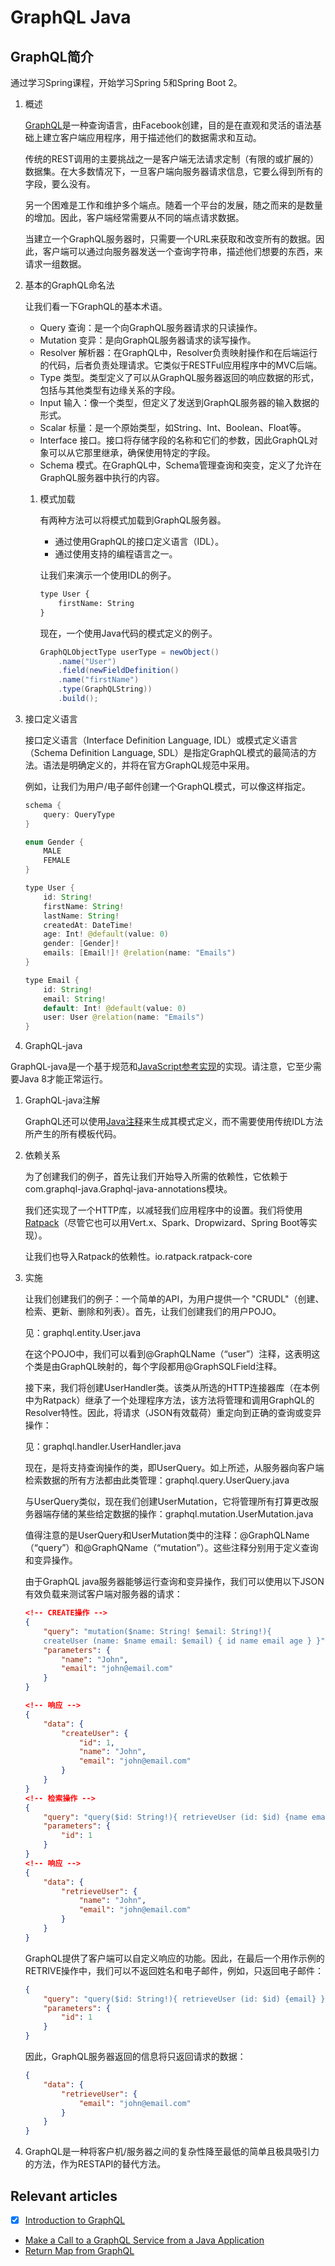 # GraphQL Java

## GraphQL简介

通过学习Spring课程，开始学习Spring 5和Spring Boot 2。

1. 概述

    [GraphQL](https://graphql.github.io/)是一种查询语言，由Facebook创建，目的是在直观和灵活的语法基础上建立客户端应用程序，用于描述他们的数据需求和互动。

    传统的REST调用的主要挑战之一是客户端无法请求定制（有限的或扩展的）数据集。在大多数情况下，一旦客户端向服务器请求信息，它要么得到所有的字段，要么没有。

    另一个困难是工作和维护多个端点。随着一个平台的发展，随之而来的是数量的增加。因此，客户端经常需要从不同的端点请求数据。

    当建立一个GraphQL服务器时，只需要一个URL来获取和改变所有的数据。因此，客户端可以通过向服务器发送一个查询字符串，描述他们想要的东西，来请求一组数据。

2. 基本的GraphQL命名法

    让我们看一下GraphQL的基本术语。

    - Query 查询：是一个向GraphQL服务器请求的只读操作。
    - Mutation 变异：是向GraphQL服务器请求的读写操作。
    - Resolver 解析器：在GraphQL中，Resolver负责映射操作和在后端运行的代码，后者负责处理请求。它类似于RESTFul应用程序中的MVC后端。
    - Type 类型。类型定义了可以从GraphQL服务器返回的响应数据的形式，包括与其他类型有边缘关系的字段。
    - Input 输入：像一个类型，但定义了发送到GraphQL服务器的输入数据的形式。
    - Scalar 标量：是一个原始类型，如String、Int、Boolean、Float等。
    - Interface 接口。接口将存储字段的名称和它们的参数，因此GraphQL对象可以从它那里继承，确保使用特定的字段。
    - Schema 模式。在GraphQL中，Schema管理查询和突变，定义了允许在GraphQL服务器中执行的内容。

    1. 模式加载

        有两种方法可以将模式加载到GraphQL服务器。

        - 通过使用GraphQL的接口定义语言（IDL）。
        - 通过使用支持的编程语言之一。

        让我们来演示一个使用IDL的例子。

        ```txt
        type User {
            firstName: String
        }
        ```

        现在，一个使用Java代码的模式定义的例子。

        ```java
        GraphQLObjectType userType = newObject()
            .name("User")  
            .field(newFieldDefinition()
            .name("firstName")
            .type(GraphQLString))
            .build();
        ```

3. 接口定义语言

    接口定义语言（Interface Definition Language, IDL）或模式定义语言（Schema Definition Language, SDL）是指定GraphQL模式的最简洁的方法。语法是明确定义的，并将在官方GraphQL规范中采用。

    例如，让我们为用户/电子邮件创建一个GraphQL模式，可以像这样指定。

    ```java
    schema {
        query: QueryType
    }

    enum Gender {
        MALE
        FEMALE
    }

    type User {
        id: String!
        firstName: String!
        lastName: String!
        createdAt: DateTime!
        age: Int! @default(value: 0)
        gender: [Gender]!
        emails: [Email!]! @relation(name: "Emails")
    }

    type Email {
        id: String!
        email: String!
        default: Int! @default(value: 0)
        user: User @relation(name: "Emails")
    }
    ```

4. GraphQL-java

GraphQL-java是一个基于规范和[JavaScript参考实现](https://github.com/graphql/graphql-js)的实现。请注意，它至少需要Java 8才能正常运行。

   1. GraphQL-java注解

        GraphQL还可以使用[Java注释](https://github.com/graphql-java/graphql-java-annotations)来生成其模式定义，而不需要使用传统IDL方法所产生的所有模板代码。

   2. 依赖关系

        为了创建我们的例子，首先让我们开始导入所需的依赖性，它依赖于com.graphql-java.Graphql-java-annotations模块。

        我们还实现了一个HTTP库，以减轻我们应用程序中的设置。我们将使用[Ratpack](https://search.maven.org/classic/#search%7Cga%7C1%7Cg%3A%22io.ratpack%22%20AND%20a%3A%22ratpack-core%22)（尽管它也可以用Vert.x、Spark、Dropwizard、Spring Boot等实现）。

        让我们也导入Ratpack的依赖性。io.ratpack.ratpack-core

   3. 实施

        让我们创建我们的例子：一个简单的API，为用户提供一个 "CRUDL"（创建、检索、更新、删除和列表）。首先，让我们创建我们的用户POJO。

        见：graphql.entity.User.java

        在这个POJO中，我们可以看到@GraphQLName（“user”）注释，这表明这个类是由GraphQL映射的，每个字段都用@GraphSQLField注释。

        接下来，我们将创建UserHandler类。该类从所选的HTTP连接器库（在本例中为Ratpack）继承了一个处理程序方法，该方法将管理和调用GraphQL的Resolver特性。因此，将请求（JSON有效载荷）重定向到正确的查询或变异操作：

        见：graphql.handler.UserHandler.java

        现在，是将支持查询操作的类，即UserQuery。如上所述，从服务器向客户端检索数据的所有方法都由此类管理：graphql.query.UserQuery.java

        与UserQuery类似，现在我们创建UserMutation，它将管理所有打算更改服务器端存储的某些给定数据的操作：graphql.mutation.UserMutation.java

        值得注意的是UserQuery和UserMutation类中的注释：@GraphQLName（“query”）和@GraphQName（“mutation”）。这些注释分别用于定义查询和变异操作。

        由于GraphQL java服务器能够运行查询和变异操作，我们可以使用以下JSON有效负载来测试客户端对服务器的请求：

        ```json
        <!-- CREATE操作 -->
        {
            "query": "mutation($name: String! $email: String!){
            createUser (name: $name email: $email) { id name email age } }",
            "parameters": {
                "name": "John",
                "email": "john@email.com"
            }
        }

        <!-- 响应 -->
        {
            "data": {
                "createUser": {
                    "id": 1,
                    "name": "John",
                    "email": "john@email.com"
                }
            } 
        }
        <!-- 检索操作 -->
        {
            "query": "query($id: String!){ retrieveUser (id: $id) {name email} }",
            "parameters": {
                "id": 1
            }
        }
        <!-- 响应 -->
        {
            "data": {
                "retrieveUser": {
                    "name": "John",
                    "email": "john@email.com"
                }
            }
        }
        ```

        GraphQL提供了客户端可以自定义响应的功能。因此，在最后一个用作示例的RETRIVE操作中，我们可以不返回姓名和电子邮件，例如，只返回电子邮件：

        ```json
        {
            "query": "query($id: String!){ retrieveUser (id: $id) {email} }",
            "parameters": {
                "id": 1
            }
        }
        ```

        因此，GraphQL服务器返回的信息将只返回请求的数据：

        ```json
        {
            "data": {
                "retrieveUser": {
                    "email": "john@email.com"
                }
            }
        }
        ```

   4. GraphQL是一种将客户机/服务器之间的复杂性降至最低的简单且极具吸引力的方法，作为RESTAPI的替代方法。

## Relevant articles

- [x] [Introduction to GraphQL](https://www.baeldung.com/graphql)
- [Make a Call to a GraphQL Service from a Java Application](https://www.baeldung.com/java-call-graphql-service)
- [Return Map from GraphQL](https://www.baeldung.com/java-graphql-return-map)
